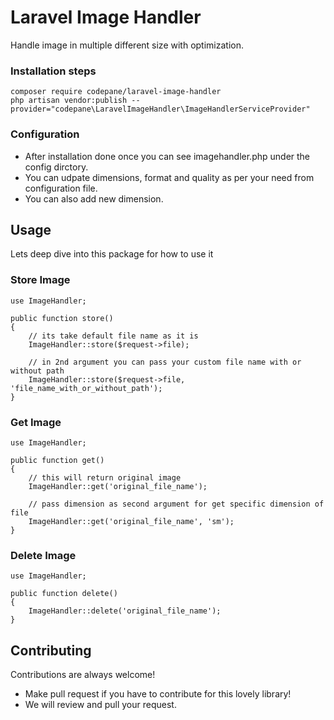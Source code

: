
# Laravel Image Handler

Handle image in multiple different size with optimization.


### Installation steps
```
composer require codepane/laravel-image-handler
php artisan vendor:publish --provider="codepane\LaravelImageHandler\ImageHandlerServiceProvider"
```

### Configuration

* After installation done once you can see imagehandler.php under the config dirctory.
* You can udpate dimensions, format and quality as per your need from configuration file.
* You can also add new dimension.



## Usage
Lets deep dive into this package for how to use it

### Store Image
```
use ImageHandler;

public function store()
{
    // its take default file name as it is
    ImageHandler::store($request->file);

    // in 2nd argument you can pass your custom file name with or without path
    ImageHandler::store($request->file, 'file_name_with_or_without_path');
}
```

### Get Image
```
use ImageHandler;

public function get()
{
    // this will return original image
    ImageHandler::get('original_file_name');

    // pass dimension as second argument for get specific dimension of file
    ImageHandler::get('original_file_name', 'sm');
}
```

### Delete Image
```
use ImageHandler;

public function delete()
{
    ImageHandler::delete('original_file_name');
}
```


## Contributing

Contributions are always welcome!

- Make pull request if you have to contribute for this lovely library!
- We will review and pull your request.

